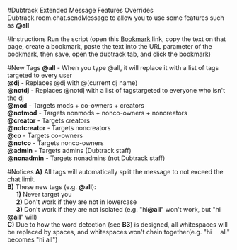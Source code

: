 #Dubtrack Extended Message Features
Overrides Dubtrack.room.chat.sendMessage to allow you to use some features such as <b>@all</b>

#Instructions
Run the script (open this <a href="https://rawgit.com/fatboysraidmcdonalds/Dutrack-Extended-Message-Features/master/Bookmark.js" target="_blank">Bookmark</a> link, copy the text on that page, create a bookmark, paste the text into the URL parameter of the bookmark, then save, open the dubtrack tab, and click the bookmark)

#New Tags
<b>@all</b> - When you type @all, it will replace it with a list of tags targeted to every user <br />
<b>@dj</b> - Replaces @dj with @(current dj name) <br />
<b>@notdj</b> - Replaces @notdj with a list of tagstargeted to everyone who isn't the dj <br />
<b>@mod</b> - Targets mods + co-owners + creators <br />
<b>@notmod</b> - Targets nonmods + nonco-owners + noncreators <br />
<b>@creator</b> - Targets creators <br />
<b>@notcreator</b> - Targets noncreators <br />
<b>@co</b> - Targets co-owners <br />
<b>@notco</b> - Targets nonco-owners <br />
<b>@admin</b> - Targets admins (Dubtrack staff) <br />
<b>@nonadmin</b> - Targets nonadmins (not Dubtrack staff) <br />

#Notices
<b>A)</b> All tags will automatically split the message to not exceed the chat limit. <br />
<b>B)</b> These new tags (e.g. <b>@all</b>): <br />
&nbsp;&nbsp;&nbsp;&nbsp;&nbsp;<b>1)</b> Never target you <br />
&nbsp;&nbsp;&nbsp;&nbsp;&nbsp;<b>2)</b> Don't work if they are not in lowercase <br />
&nbsp;&nbsp;&nbsp;&nbsp;&nbsp;<b>3)</b> Don't work if they are not isolated (e.g. "hi<b>@all</b>" won't work, but "hi <b>@all</b>" will) <br />
<b>C)</b> Due to how the word detection (see <b>B3</b>) is designed, all whitespaces will be replaced by spaces, and whitespaces won't chain together(e.g. "hi&nbsp;&nbsp;&nbsp;&nbsp;&nbsp;all" becomes "hi&nbsp;all") <br />
